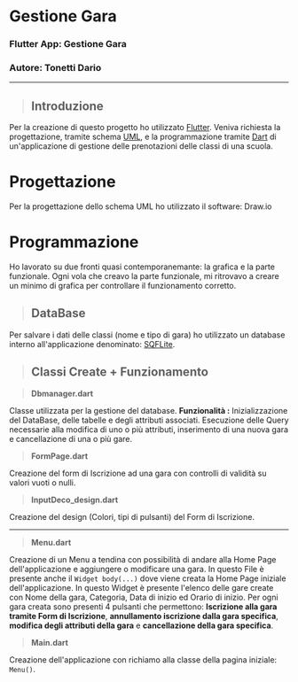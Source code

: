 # Gestione Gara

### Flutter App: Gestione Gara
### Autore: Tonetti Dario
***
>## Introduzione
Per la creazione di questo progetto ho utilizzato [Flutter](http://kodestat.gitbook.io/flutter/ "Flutter Tutorial"). Veniva richiesta la progettazione, tramite schema [UML](http://www.tutorialspoint.com/uml/index.htm "UML Tutorial"), e la programmazione tramite [Dart](https://dart.dev/tutorials "Dart Tutorial") di un'applicazione di gestione delle prenotazioni delle classi di una scuola.

# Progettazione
Per la progettazione dello schema UML ho utilizzato il software: Draw.io 

# Programmazione
Ho lavorato su due fronti quasi contemporanemante: la grafica e la parte funzionale. Ogni vola che creavo la parte funzionale, mi ritrovavo a creare un minimo di grafica per controllare il funzionamento corretto.

>## DataBase
Per salvare i dati delle classi (nome e tipo di gara) ho utilizzato un database interno all'applicazione denominato: [SQFLite](https://www.html.it/pag/397562/sqflite-come-gestire-un-db-sqlite-con-flutter/ "SQFLite Tutorial").
>## Classi Create + Funzionamento

>**Dbmanager.dart**

Classe utilizzata per la gestione del database. **Funzionalità :** Inizializzazione del DataBase, delle tabelle e degli attributi associati. Esecuzione delle Query necessarie alla modifica di uno o più attributi, inserimento di una nuova gara e cancellazione di una o più gare.

>**FormPage.dart** 

Creazione del form di Iscrizione ad una gara con controlli di validità su valori vuoti o nulli.

>**InputDeco_design.dart**

Creazione del design (Colori, tipi di pulsanti) del Form di Iscrizione.
***

>**Menu.dart**

Creazione di un Menu a tendina con possibilità di andare alla Home Page dell'applicazione e aggiungere o modificare una gara.
In questo File è presente anche il `Widget body(...)` dove viene creata la Home Page iniziale dell'applicazione. In questo Widget è presente l'elenco delle gare create con Nome della gara, Categoria, Data di inizio ed Orario di inizio. Per ogni gara creata sono presenti 4 pulsanti che permettono: **Iscrizione alla gara tramite Form di Iscrizione**, **annullamento iscrizione dalla gara specifica**, **modifica degli attributi della gara** e **cancellazione della gara specifica**.

>**Main.dart**

Creazione dell'applicazione con richiamo alla classe della pagina iniziale: `Menu()`.